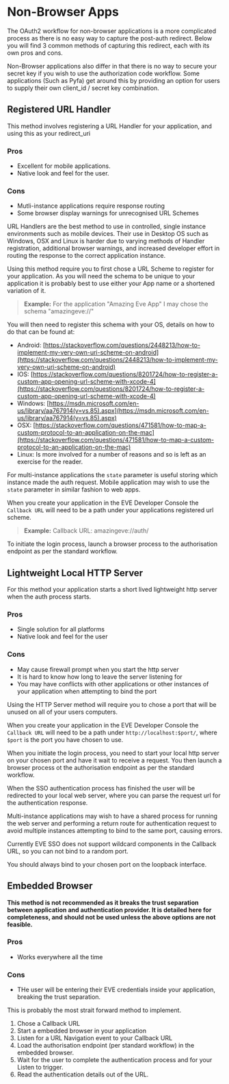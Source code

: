 # Non-Browser Apps

The OAuth2 workflow for non-browser applications is a more complicated process as there is no easy way to capture the
 post-auth redirect. Below you will find 3 common methods of capturing this redirect, each with its own pros and cons.

Non-Browser applications also differ in that there is no way to secure your secret key if you wish to use the
 authorization code workflow. Some applications (Such as Pyfa) get around this by providing an option for users to
 supply their own client_id / secret key combination.

## Registered URL Handler
This method involves registering a URL Handler for your application, and using this as your redirect_uri

### Pros
* Excellent for mobile applications.
* Native look and feel for the user.

### Cons
* Mutli-instance applications require response routing
* Some browser display warnings for unrecognised URL Schemes

URL Handlers are the best method to use in controlled, single instance environments such as mobile devices. Their use
 in Desktop OS such as Windows, OSX and Linux is harder due to varying methods of Handler registration, additional
 browser warnings, and increased developer effort in routing the response to the correct application instance.

Using this method require you to first chose a URL Scheme to register for your application. As you will need the schema
 to be unique to your application it is probably best to use either your App name or a shortened variation of it.

> **Example:** For the application "Amazing Eve App" I may chose the schema "amazingeve://"

You will then need to register this schema with your OS, details on how to do that can be found at:
* Android: [https://stackoverflow.com/questions/2448213/how-to-implement-my-very-own-uri-scheme-on-android](https://stackoverflow.com/questions/2448213/how-to-implement-my-very-own-uri-scheme-on-android)
* IOS: [https://stackoverflow.com/questions/8201724/how-to-register-a-custom-app-opening-url-scheme-with-xcode-4](https://stackoverflow.com/questions/8201724/how-to-register-a-custom-app-opening-url-scheme-with-xcode-4)
* Windows: [https://msdn.microsoft.com/en-us/library/aa767914(v=vs.85).aspx](https://msdn.microsoft.com/en-us/library/aa767914(v=vs.85).aspx)
* OSX: [https://stackoverflow.com/questions/471581/how-to-map-a-custom-protocol-to-an-application-on-the-mac](https://stackoverflow.com/questions/471581/how-to-map-a-custom-protocol-to-an-application-on-the-mac)
* Linux: Is more involved for a number of reasons and so is left as an exercise for the reader.

For multi-instance applications the `state` parameter is useful storing which instance made the auth request. Mobile
 application may wish to use the `state` parameter in similar fashion to web apps.

When you create your application in the EVE Developer Console the `Callback URL` will need to be a path under your
 applications registered url scheme.

> **Example:** Callback URL: amazingeve://auth/

To initiate the login process, launch a browser process to the authorisation endpoint as per the standard workflow.

## Lightweight Local HTTP Server
For this method your application starts a short lived lightweight http server when the auth process starts.

### Pros
* Single solution for all platforms
* Native look and feel for the user

### Cons
* May cause firewall prompt when you start the http server
* It is hard to know how long to leave the server listening for
* You may have conflicts with other applications or other instances of your application when attempting to bind the port

Using the HTTP Server method will require you to chose a port that will be unused on all of your users computers.

When you create your application in the EVE Developer Console the `Callback URL` will need to be a path under
 `http://localhost:$port/`, where `$port` is the port you have chosen to use.

When you initiate the login process, you need to start your local http server on your chosen port and have it wait
 to receive a request. You then launch a browser process ot the authorisation endpoint as per the standard workflow.

When the SSO authentication process has finished the user will be redirected to your local web server, where you can
 parse the request url for the authentication response.

Multi-instance applications may wish to have a shared process for running the web server and performing a return route
 for authentication request to avoid multiple instances attempting to bind to the same port, causing errors.

Currently EVE SSO does not support wildcard components in the Callback URL, so you can not bind to a random port.

You should always bind to your chosen port on the loopback interface.

## Embedded Browser
**This method is not recommended as it breaks the trust separation between application and authentication provider.
It is detailed here for completeness, and should not be used unless the above options are not feasible.**

### Pros
* Works everywhere all the time

### Cons
* THe user will be entering their EVE credentials inside your application, breaking the trust separation.

This is probably the most strait forward method to implement.
1) Chose a Callback URL
2) Start a embedded browser in your application
3) Listen for a URL Navigation event to your Callback URL
4) Load the authorisation endpoint (per standard workflow) in the embedded browser.
5) Wait for the user to complete the authentication process and for your Listen to trigger.
6) Read the authentication details out of the URL.